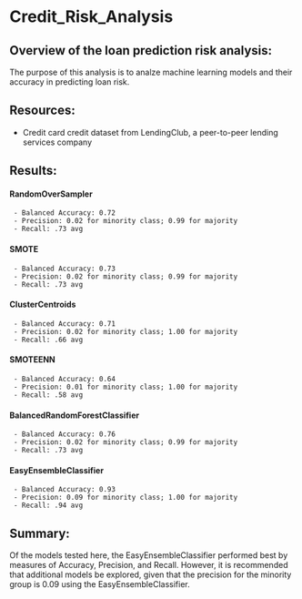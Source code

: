 # Credit_Risk_Analysis

## Overview of the loan prediction risk analysis:
The purpose of this analysis is to analze machine learning models and their accuracy in predicting loan risk.

## Resources:
 - Credit card credit dataset from LendingClub, a peer-to-peer lending services company 

## Results:

####  **RandomOverSampler** 
     - Balanced Accuracy: 0.72
     - Precision: 0.02 for minority class; 0.99 for majority
     - Recall: .73 avg

 #### **SMOTE**
     - Balanced Accuracy: 0.73
     - Precision: 0.02 for minority class; 0.99 for majority
     - Recall: .73 avg
    
####  **ClusterCentroids**
     - Balanced Accuracy: 0.71
     - Precision: 0.02 for minority class; 1.00 for majority
     - Recall: .66 avg
    
 #### **SMOTEENN** 
     - Balanced Accuracy: 0.64
     - Precision: 0.01 for minority class; 1.00 for majority
     - Recall: .58 avg

 #### **BalancedRandomForestClassifier**
     - Balanced Accuracy: 0.76
     - Precision: 0.02 for minority class; 0.99 for majority
     - Recall: .73 avg
    
 #### **EasyEnsembleClassifier**
     - Balanced Accuracy: 0.93
     - Precision: 0.09 for minority class; 1.00 for majority
     - Recall: .94 avg

## Summary:
Of the models tested here, the EasyEnsembleClassifier performed best by measures of Accuracy, Precision, and Recall. However, it is recommended that additional models be explored, given that the precision for the minority group is 0.09 using the EasyEnsembleClassifier.
